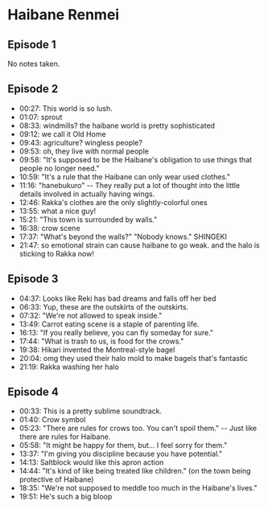 # Haibane Renmei

## Episode 1

No notes taken.

## Episode 2

* 00:27: This world is so lush.
* 01:07: sprout
* 08:33: windmills? the haibane world is pretty sophisticated
* 09:12: we call it Old Home
* 09:43: agriculture? wingless people?
* 09:53: oh, they live with normal people
* 09:58: "It's supposed to be the Haibane's obligation to use things that people no longer need."
* 10:59: "It's a rule that the Haibane can only wear used clothes."
* 11:16: "hanebukuro" -- They really put a lot of thought into the little details involved in actually having wings.
* 12:46: Rakka's clothes are the only slightly-colorful ones
* 13:55: what a nice guy!
* 15:21: "This town is surrounded by walls."
* 16:38: crow scene
* 17:37: "What's beyond the walls?" "Nobody knows." SHINGEKI
* 21:47: so emotional strain can cause haibane to go weak. and the halo is sticking to Rakka now!

## Episode 3

* 04:37: Looks like Reki has bad dreams and falls off her bed
* 06:33: Yup, these are the outskirts of the outskirts.
* 07:32: "We're not allowed to speak inside."
* 13:49: Carrot eating scene is a staple of parenting life.
* 16:13: "If you really believe, you can fly someday for sure."
* 17:44: "What is trash to us, is food for the crows."
* 19:38: Hikari invented the Montreal-style bagel
* 20:04: omg they used their halo mold to make bagels that's fantastic
* 21:19: Rakka washing her halo

## Episode 4

* 00:33: This is a pretty sublime soundtrack.
* 01:40: Crow symbol
* 05:23: "There are rules for crows too. You can't spoil them." -- Just like there are rules for Haibane.
* 05:58: "It might be happy for them, but... I feel sorry for them."
* 13:37: "I'm giving you discipline because you have potential."
* 14:13: Saltblock would like this apron action
* 14:44: "It's kind of like being treated like children." (on the town being protective of Haibane)
* 18:35: "We're not supposed to meddle too much in the Haibane's lives."
* 19:51: He's such a big bloop
